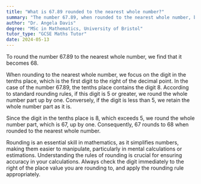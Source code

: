 ```yaml
---
title: "What is 67.89 rounded to the nearest whole number?"
summary: "The number 67.89, when rounded to the nearest whole number, becomes 68."
author: "Dr. Angela Davis"
degree: "MSc in Mathematics, University of Bristol"
tutor_type: "GCSE Maths Tutor"
date: 2024-05-13
---
```


To round the number $67.89$ to the nearest whole number, we find that it becomes $68$.

When rounding to the nearest whole number, we focus on the digit in the tenths place, which is the first digit to the right of the decimal point. In the case of the number $67.89$, the tenths place contains the digit $8$. According to standard rounding rules, if this digit is $5$ or greater, we round the whole number part up by one. Conversely, if the digit is less than $5$, we retain the whole number part as it is.

Since the digit in the tenths place is $8$, which exceeds $5$, we round the whole number part, which is $67$, up by one. Consequently, $67$ rounds to $68$ when rounded to the nearest whole number.

Rounding is an essential skill in mathematics, as it simplifies numbers, making them easier to manipulate, particularly in mental calculations or estimations. Understanding the rules of rounding is crucial for ensuring accuracy in your calculations. Always check the digit immediately to the right of the place value you are rounding to, and apply the rounding rule appropriately.
    